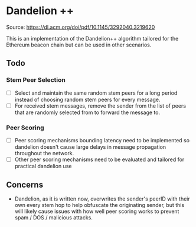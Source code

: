 # Dandelion ++

Source: https://dl.acm.org/doi/pdf/10.1145/3292040.3219620

This is an implementation of the Dandelion++ algorithm tailored for the Ethereum beacon chain but can be used in other scenarios.

## Todo

### Stem Peer Selection

* [ ] Select and maintain the same random stem peers for a long period instead of choosing random stem peers for every message.
* [ ] For received stem messages, remove the sender from the list of peers that are randomly selected from to forward the message to.

### Peer Scoring

* [ ] Peer scoring mechanisms bounding latency need to be implemented so dandelion doesn't cause large delays in message propagation throughout the network.
* [ ] Other peer scoring mechanisms need to be evaluated and tailored for practical dandelion use

## Concerns

* Dandelion, as it is written now, overwrites the sender's peerID with their own every stem hop to help obfuscate the originating sender, but this will likely cause issues with how well peer scoring works to prevent spam / DOS / malicious attacks.
